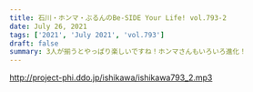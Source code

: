 ```yaml
---
title: 石川・ホンマ・ぶるんのBe-SIDE Your Life! vol.793-2
date: July 26, 2021
tags: ['2021', 'July 2021', 'vol.793']
draft: false
summary: 3人が揃うとやっぱり楽しいですね！ホンマさんもいろいろ進化！
---
```


http://project-phi.ddo.jp/ishikawa/ishikawa793_2.mp3
